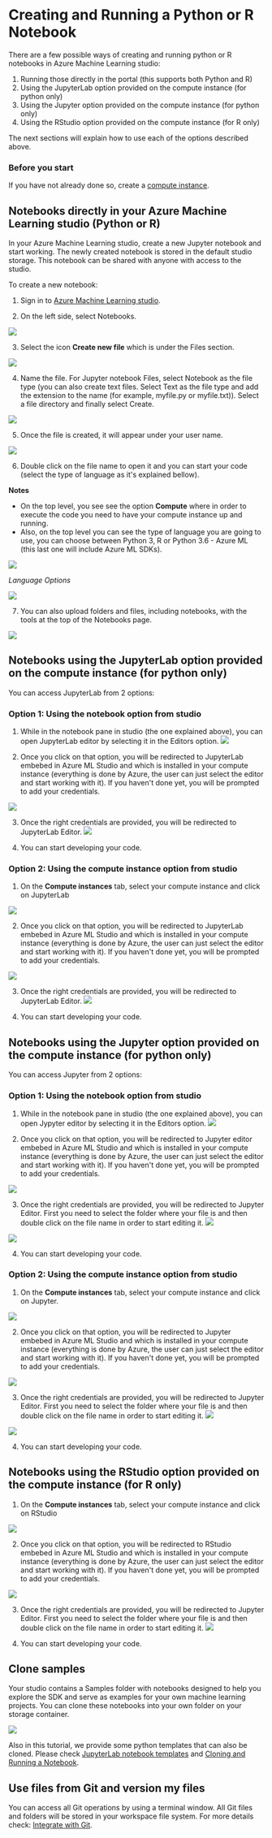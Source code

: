 # Creating and Running a Python or R Notebook

There are a few possible ways of creating and running python or R notebooks in Azure Machine Learning studio:

1. Running those directly in the portal (this supports both Python and R)
2. Using the JupyterLab option provided on the compute instance (for python only)
3. Using the Jupyter option provided on the compute instance (for python only)
4. Using the RStudio option provided on the compute instance (for R only)

The next sections will explain how to use each of the options described above.

### Before you start

If you have not already done so, create a [compute instance](https://github.com/felicity-borg/Getting-Started-On-Azure-ML/blob/main/Documents/Create-Compute-Instance.md).

## Notebooks directly in your Azure Machine Learning studio (Python or R)
In your Azure Machine Learning studio, create a new Jupyter notebook and start working. The newly created notebook is stored in the default studio storage. This notebook can be shared with anyone with access to the studio.

To create a new notebook:

1. Sign in to [Azure Machine Learning studio](https://ml.azure.com/).

2. On the left side, select Notebooks.

![](https://github.com/felicity-borg/Getting-Started-On-Azure-ML/blob/main/Images/create-new-notebook1.PNG)

3. Select the icon **Create new file** which is under the Files section.

![](https://github.com/felicity-borg/Getting-Started-On-Azure-ML/blob/main/Images/create-new-notebook2.PNG)

4. Name the file. For Jupyter notebook Files, select Notebook as the file type (you can also create text files. Select Text as the file type and add the extension to the name (for example, myfile.py or myfile.txt)). Select a file directory and finally select Create.

![](https://github.com/felicity-borg/Getting-Started-On-Azure-ML/blob/main/Images/create-new-notebook3.PNG)

5. Once the file is created, it will appear under your user name.

![](https://github.com/felicity-borg/Getting-Started-On-Azure-ML/blob/main/Images/create-new-notebook4.PNG)

6. Double click on the file name to open it and you can start your code (select the type of language as it's explained bellow).

**Notes**
  * On the top level, you see see the option **Compute** where in order to execute the code you need to have your compute instance up and running.
  * Also, on the top level you can see the type of language you are going to use, you can choose between Python 3, R or Python 3.6 - Azure ML (this last one will include Azure ML SDKs).
  
 ![](https://github.com/felicity-borg/Getting-Started-On-Azure-ML/blob/main/Images/create-new-notebook5.PNG)
 
_Language Options_

![](https://github.com/felicity-borg/Getting-Started-On-Azure-ML/blob/main/Images/create-new-notebook6.PNG)


7. You can also upload folders and files, including notebooks, with the tools at the top of the Notebooks page. 

![](https://github.com/felicity-borg/Getting-Started-On-Azure-ML/blob/main/Images/create-new-notebook7.PNG)


## Notebooks using the JupyterLab option provided on the compute instance (for python only)
You can access JupyterLab from 2 options:

### Option 1: Using the notebook option from studio

1. While in the notebook pane in studio (the one explained above), you can open JupyterLab editor by selecting it in the Editors option.
![](https://github.com/felicity-borg/Getting-Started-On-Azure-ML/blob/main/Images/Jupyterlab1.PNG)

2. Once you click on that option, you will be redirected to JupyterLab embebed in Azure ML Studio and which is installed in your compute instance (everything is done by Azure, the user can just select the editor and start working with it). If you haven't done yet, you will be prompted to add your credentials.

![](https://github.com/felicity-borg/Getting-Started-On-Azure-ML/blob/main/Images/azure-login-screen.PNG)

3. Once the right credentials are provided, you will be redirected to JupyterLab Editor.
![](https://github.com/felicity-borg/Getting-Started-On-Azure-ML/blob/main/Images/Jupyterlab2.PNG)

4. You can start developing your code.

### Option 2: Using the compute instance option from studio

1. On the **Compute instances** tab, select your compute instance and click on JupyterLab 

![](https://github.com/felicity-borg/Getting-Started-On-Azure-ML/blob/main/Images/Jupyterlab3.PNG)

2. Once you click on that option, you will be redirected to JupyterLab embebed in Azure ML Studio and which is installed in your compute instance (everything is done by Azure, the user can just select the editor and start working with it). If you haven't done yet, you will be prompted to add your credentials.

![](https://github.com/felicity-borg/Getting-Started-On-Azure-ML/blob/main/Images/azure-login-screen.PNG)

3. Once the right credentials are provided, you will be redirected to JupyterLab Editor.
![](https://github.com/felicity-borg/Getting-Started-On-Azure-ML/blob/main/Images/Jupyterlab2.PNG)

4. You can start developing your code.


## Notebooks using the Jupyter option provided on the compute instance (for python only)
You can access Jupyter from 2 options:

### Option 1: Using the notebook option from studio

1. While in the notebook pane in studio (the one explained above), you can open Jypyter editor by selecting it in the Editors option.
![](https://github.com/felicity-borg/Getting-Started-On-Azure-ML/blob/main/Images/jupyter1.PNG)

2. Once you click on that option, you will be redirected to Jupyter editor embebed in Azure ML Studio and which is installed in your compute instance (everything is done by Azure, the user can just select the editor and start working with it). If you haven't done yet, you will be prompted to add your credentials.

![](https://github.com/felicity-borg/Getting-Started-On-Azure-ML/blob/main/Images/azure-login-screen.PNG)

3. Once the right credentials are provided, you will be redirected to Jupyter Editor. First you need to select the folder where your file is and then double click on the file name in order to start editing it.
![](https://github.com/felicity-borg/Getting-Started-On-Azure-ML/blob/main/Images/jupyter2.PNG)

![](https://github.com/felicity-borg/Getting-Started-On-Azure-ML/blob/main/Images/jupyter4.PNG)

4. You can start developing your code.

### Option 2: Using the compute instance option from studio

1. On the **Compute instances** tab, select your compute instance and click on Jupyter. 

![](https://github.com/felicity-borg/Getting-Started-On-Azure-ML/blob/main/Images/jupyter3.PNG)

2. Once you click on that option, you will be redirected to Jupyter embebed in Azure ML Studio and which is installed in your compute instance (everything is done by Azure, the user can just select the editor and start working with it). If you haven't done yet, you will be prompted to add your credentials.

![](https://github.com/felicity-borg/Getting-Started-On-Azure-ML/blob/main/Images/azure-login-screen.PNG)

3. Once the right credentials are provided, you will be redirected to Jupyter Editor. First you need to select the folder where your file is and then double click on the file name in order to start editing it.
![](https://github.com/felicity-borg/Getting-Started-On-Azure-ML/blob/main/Images/jupyter2.PNG)

![](https://github.com/felicity-borg/Getting-Started-On-Azure-ML/blob/main/Images/jupyter4.PNG)

4. You can start developing your code.

## Notebooks using the RStudio option provided on the compute instance (for R only)
1. On the **Compute instances** tab, select your compute instance and click on RStudio 

![](https://github.com/felicity-borg/Getting-Started-On-Azure-ML/blob/main/Images/RStudio1.PNG)

2. Once you click on that option, you will be redirected to RStudio embebed in Azure ML Studio and which is installed in your compute instance (everything is done by Azure, the user can just select the editor and start working with it). If you haven't done yet, you will be prompted to add your credentials.

![](https://github.com/felicity-borg/Getting-Started-On-Azure-ML/blob/main/Images/azure-login-screen.PNG)

3. Once the right credentials are provided, you will be redirected to Jupyter Editor. First you need to select the folder where your file is and then double click on the file name in order to start editing it.
![](https://github.com/felicity-borg/Getting-Started-On-Azure-ML/blob/main/Images/RStudio2.PNG)

4. You can start developing your code.

## Clone samples
Your studio contains a Samples folder with notebooks designed to help you explore the SDK and serve as examples for your own machine learning projects. You can clone these notebooks into your own folder on your storage container.

![](https://github.com/felicity-borg/Getting-Started-On-Azure-ML/blob/main/Images/samplenotebooks.PNG)

Also in this tutorial, we provide some python templates that can also be cloned. Please check [JupyterLab notebook templates](https://github.com/felicity-borg/Getting-Started-On-Azure-ML/tree/main/labs) and [Cloning and Running a Notebook](https://github.com/felicity-borg/Getting-Started-On-Azure-ML/blob/main/Clone-and-Run-a-Notebook.md).

## Use files from Git and version my files
You can access all Git operations by using a terminal window. All Git files and folders will be stored in your workspace file system. For more details check: [Integrate with Git](https://github.com/felicity-borg/Getting-Started-On-Azure-ML/blob/main/Integrate-with-Git.md).

